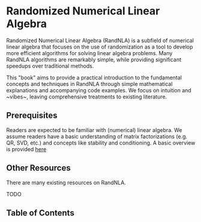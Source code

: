 # Randomized Numerical Linear Algebra

Randomized Numerical Linear Algebra (RandNLA) is a subfield of numerical linear algebra that focuses on the use of randomization as a tool to develop more efficient algorithms for solving linear algebra problems.
Many RandNLA algorithms are remarkably simple, while providing significant speedups over traditional methods.

This "book" aims to provide a practical introduction to the fundamental concepts and techniques in RandNLA through simple mathematical explanations and accompanying code examples.
We focus on intuition and ~vibes~, leaving comprehensive treatments to existing literature. 




## Prerequisites

Readers are expected to be familiar with (numerical) linear algebra.
We assume readers have a basic understanding of matrix factorizations (e.g. QR, SVD, etc.) and concepts like stability and conditioning.
A basic overview is provided [here](../Background/review.ipynb)


## Other Resources

There are many existing resources on RandNLA.


TODO


## Table of Contents

```{tableofcontents}
```
